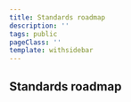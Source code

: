 ```yaml
---
title: Standards roadmap
description: ''
tags: public
pageClass: ''
template: withsidebar
---
```


## Standards roadmap
